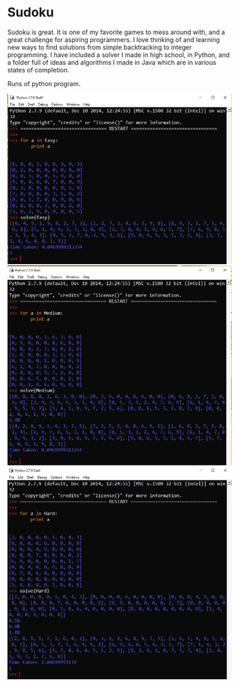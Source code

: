 # Sudoku

Sudoku is great. It is one of my favorite games to mess around with, and a great challenge for aspiring programmers. I love thinking of and learning new ways to find solutions from simple backtracking to integer programming. I have included a solver I made in high school, in Python, and a folder full of ideas and algorithms I made in Java which are in various states of completion.

Runs of python program.

![](Media/0.png)
![](Media/1.png)
![](Media/2.png)